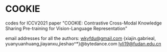# COOKIE
codes for ICCV2021 paper "COOKIE: Contrastive Cross-Modal Knowledge Sharing Pre-training for Vision-Language Representation"

email addresses for all the authors: wkyfdu@gmail.com   {xiajin.gabrieal, yuanyuanhuang,jiayanxu,jieshao^*}@bytedance.com    lyli19@fudan.edu.cn
